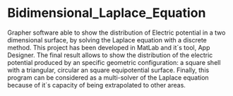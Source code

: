 # Bidimensional_Laplace_Equation
Grapher software able to show the distribution of Electric potential in a two dimensional surface, by solving the Laplace equation with a discrete method. This project has been developed in MatLab and it´s tool, App Designer. The final result allows to show the distribution of the electric potential produced by an specific geometric configuration: a square shell with a triangular, circular an square equipotential surface. Finally, this program can be considered as a multi-solver of the Laplace equation because of it´s capacity of being extrapolated to other areas.
